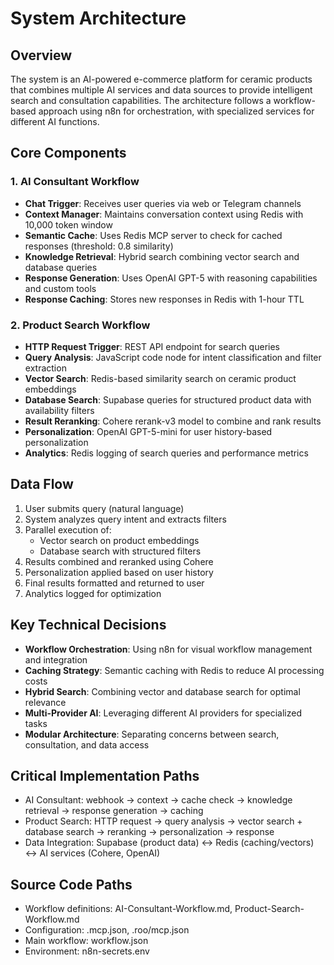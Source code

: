 # System Architecture

## Overview

The system is an AI-powered e-commerce platform for ceramic products that combines multiple AI services and data sources to provide intelligent search and consultation capabilities. The architecture follows a workflow-based approach using n8n for orchestration, with specialized services for different AI functions.

## Core Components

### 1. AI Consultant Workflow

- **Chat Trigger**: Receives user queries via web or Telegram channels
- **Context Manager**: Maintains conversation context using Redis with 10,000 token window
- **Semantic Cache**: Uses Redis MCP server to check for cached responses (threshold: 0.8 similarity)
- **Knowledge Retrieval**: Hybrid search combining vector search and database queries
- **Response Generation**: Uses OpenAI GPT-5 with reasoning capabilities and custom tools
- **Response Caching**: Stores new responses in Redis with 1-hour TTL

### 2. Product Search Workflow

- **HTTP Request Trigger**: REST API endpoint for search queries
- **Query Analysis**: JavaScript code node for intent classification and filter extraction
- **Vector Search**: Redis-based similarity search on ceramic product embeddings
- **Database Search**: Supabase queries for structured product data with availability filters
- **Result Reranking**: Cohere rerank-v3 model to combine and rank results
- **Personalization**: OpenAI GPT-5-mini for user history-based personalization
- **Analytics**: Redis logging of search queries and performance metrics

## Data Flow

1. User submits query (natural language)
2. System analyzes query intent and extracts filters
3. Parallel execution of:
   - Vector search on product embeddings
   - Database search with structured filters
4. Results combined and reranked using Cohere
5. Personalization applied based on user history
6. Final results formatted and returned to user
7. Analytics logged for optimization

## Key Technical Decisions

- **Workflow Orchestration**: Using n8n for visual workflow management and integration
- **Caching Strategy**: Semantic caching with Redis to reduce AI processing costs
- **Hybrid Search**: Combining vector and database search for optimal relevance
- **Multi-Provider AI**: Leveraging different AI providers for specialized tasks
- **Modular Architecture**: Separating concerns between search, consultation, and data access

## Critical Implementation Paths

- AI Consultant: webhook → context → cache check → knowledge retrieval → response generation → caching
- Product Search: HTTP request → query analysis → vector search + database search → reranking → personalization → response
- Data Integration: Supabase (product data) ↔ Redis (caching/vectors) ↔ AI services (Cohere, OpenAI)

## Source Code Paths

- Workflow definitions: AI-Consultant-Workflow.md, Product-Search-Workflow.md
- Configuration: .mcp.json, .roo/mcp.json
- Main workflow: workflow.json
- Environment: n8n-secrets.env
